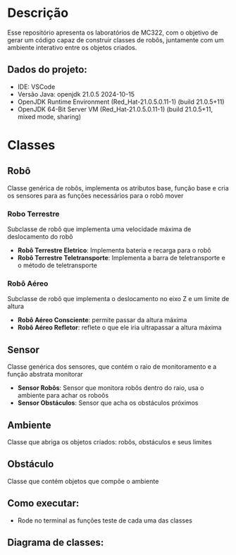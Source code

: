 # Descrição
Esse repositório apresenta os laboratórios de MC322, com o objetivo de gerar um código capaz de construir classes de robôs, juntamente com um ambiente interativo entre os objetos criados.
## Dados do projeto:
  * IDE: VSCode
  * Versão Java: openjdk 21.0.5 2024-10-15
  * OpenJDK Runtime Environment (Red_Hat-21.0.5.0.11-1) (build 21.0.5+11)
  * OpenJDK 64-Bit Server VM (Red_Hat-21.0.5.0.11-1) (build 21.0.5+11, mixed mode, sharing)

# Classes
  ## Robô
  Classe genérica de robôs, implementa os atributos base, função base e cria os sensores para as funções necessários para o robô mover
  ### Robo Terrestre
  Subclasse de robô que implementa uma velocidade máxima de deslocamento do robô
  * **Robô Terrestre Eletrico**: Implementa bateria e recarga para o robô
  * **Robô Terrestre Teletransporte**: Implementa a barra de teletransporte e o método de teletransporte
  ### Robô Aéreo
  Subclasse de robô que implementa o deslocamento no eixo Z e um limite de altura
  * **Robô Aéreo Consciente**: permite passar da altura máxima
  * **Robô Aéreo Refletor**: reflete o que ele iria ultrapassar a altura máxima
  ## Sensor
  Classe genérica dos sensores, que contém o raio de monitoramento e a função abstrata monitorar
  * **Sensor Robôs**: Sensor que monitora robôs dentro do raio, usa o ambiente para achar os roboôs
  * **Sensor Obstáculos**: Sensor que acha os obstáculos próximos
  ## Ambiente
  Classe que abriga os objetos criados: robôs, obstáculos e seus limites
  ## Obstáculo
  Classe que contém objetos que compõe o ambiente
  
## Como executar:
  - Rode no terminal as funções teste de cada uma das classes 

## Diagrama de classes:
